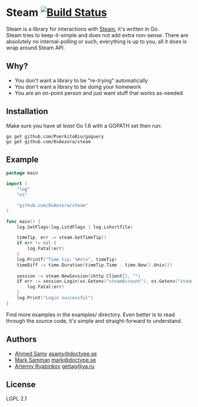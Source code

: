 # Steam [![Build Status](https://travis-ci.org/doctype/steam.svg?branch=master)](https://travis-ci.org/doctype/steam)

Steam is a library for interactions with [Steam](https://steamcommunity.com), it's written in Go.  
Steam tries to keep-it-simple and does not add extra non-sense.  There are absolutely no internal-polling or such,
      everything is up to you, all it does is wrap around Steam API.

## Why?

- You don't want a library to be "re-trying" automatically
- You don't want a library to be doing your homework
- You are an on-point person and just want stuff that works as-needed

## Installation

Make sure you have _at least_ Go 1.6 with a GOPATH set then run:

```
go get github.com/PuerkitoBio/goquery
go get github.com/0xAozora/steam
```

## Example

```go
package main

import (
	"log"
	"os"

	"github.com/0xAozora/steam"
)

func main() {
	log.SetFlags(log.LstdFlags | log.Lshortfile)

	timeTip, err := steam.GetTimeTip()
	if err != nil {
		log.Fatal(err)
	}
	log.Printf("Time tip: %#v\n", timeTip)
	timeDiff := time.Duration(timeTip.Time - time.Now().Unix())
	
	session := steam.NewSession(&http.Client{}, "")
	if err := session.Login(os.Getenv("steamAccount"), os.Getenv("steamPassword"), os.Getenv("steamSharedSecret"), timeDiff); err != nil {
		log.Fatal(err)
	}
	log.Print("Login successful")
}
```

Find more examples in the examples/ directory.  Even better is to read through the source code, it's simple and
straight-forward to understand.

## Authors

- [Ahmed Samy](https://github.com/asamy) <asamy@doctype.se>
- [Mark Samman](https://github.com/marksamman) <mark@doctype.se>
- [Artemiy Ryabinkov](https://github.com/Furdarius) <getlag@ya.ru>

## License

LGPL 2.1
